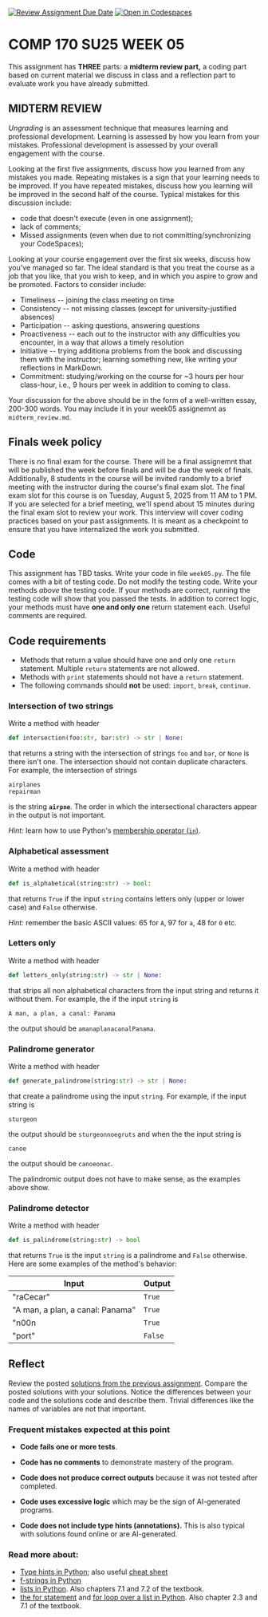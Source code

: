 [![Review Assignment Due Date](https://classroom.github.com/assets/deadline-readme-button-22041afd0340ce965d47ae6ef1cefeee28c7c493a6346c4f15d667ab976d596c.svg)](https://classroom.github.com/a/AhZ3VXrw)
[![Open in Codespaces](https://classroom.github.com/assets/launch-codespace-2972f46106e565e64193e422d61a12cf1da4916b45550586e14ef0a7c637dd04.svg)](https://classroom.github.com/open-in-codespaces?assignment_repo_id=19864043)

# COMP 170 SU25 WEEK 05

This assignment has **THREE** parts: a **midterm review part,** a coding part based on current material we discuss in class and a reflection part to evaluate work you have already submitted.


## MIDTERM REVIEW

*Ungrading* is an assessment technique that measures learning and professional development. Learning is assessed by how you learn from your mistakes. Professional development is assessed by your overall engagement with the course.

Looking at the first five assignments, discuss how you learned from any mistakes you made. Repeating mistakes is a sign that your learning needs to be improved. If you have repeated mistakes, discuss how you learning will be improved in the second half of the course. Typical mistakes for this discussion include:
* code that doesn't execute (even in one assignment);
* lack of comments;
* Missed assignments (even when due to not committing/synchronizing your CodeSpaces);

Looking at your course engagement over the first six weeks, discuss how you've managed so far. The ideal standard is that you treat the course as a job that you like, that you wish to keep, and in which you aspire to grow and be promoted. Factors to consider include:
* Timeliness -- joining the class meeting on time
* Consistency -- not missing classes (except for university-justified absences)
* Participation -- asking questions, answering questions
* Proactiveness -- each out to the instructor with any difficulties you encounter, in a way that allows a timely resolution
* Initiative -- trying additiona problems from the book and discussing them with the instructor; learning something new, like writing your reflections in MarkDown.
* Commitment: studying/working on the course for ~3 hours per hour class-hour, i.e., 9 hours per week in addition to coming to class.

Your discussion for the above should be in the form of a well-written essay, 200-300 words. You may include it in your week05 assignemnt as `midterm_review.md`.


## Finals week policy

There is no final exam for the course. There will be a final assignemnt that will be published the week before finals and will be due the week of finals. Additionally, 8 students in the course will be invited randomly to a brief meeting with the instructor during the course's final exam slot. The final exam slot for this course is on Tuesday, August 5, 2025 from 11 AM to 1 PM. If you are selected for a brief meeting, we'll spend about 15 minutes during the final exam slot to review your work. This interview will cover coding practices based on your past assignments. It is meant as a checkpoint to ensure that you have internalized the work you submitted.


## Code

This assignment has TBD tasks. Write your code in file `week05.py`. The file comes with a bit of testing code. Do not modify the testing code. Write your methods *above* the testing code. If your methods are correct, running the testing code will show that you passed the tests. In addition to correct logic, your methods must have **one and only one** return statement each. Useful comments are required.


## Code requirements
* Methods that return a value should have one and only one `return` statement. Multiple `return` statements are not allowed.
* Methods with `print` statements should not have a `return` statement.
* The following commands should **not** be used: `import`, `break`, `continue`.


### Intersection of two strings

Write a method with header
```python
def intersection(foo:str, bar:str) -> str | None:
```
that returns a string with the intersection of strings `foo` and `bar`, or `None` is there isn't one. The intersection should not contain duplicate characters. For example, the intersection of strings
```text
airplanes
repairman
```
is the string **`airpne`**. The order in which the intersectional characters appear in the output is not important.

*Hint:* learn how to use Python's [membership operator (`in`)](https://docs.python.org/3/reference/expressions.html#membership-test-operations).


###  Alphabetical assessment

Write a method with header
```python
def is_alphabetical(string:str) -> bool:
```
that returns `True` if the input `string` contains letters only (upper or lower case) and `False` otherwise.

*Hint:* remember the basic ASCII values: 65 for `A`, 97 for `a`, 48 for `0` etc.


### Letters only

Write a method with header
```python
def letters_only(string:str) -> str | None:
```
that strips all non alphabetical characters from the input string and returns it without them. For example, the if the input `string` is
```text
A man, a plan, a canal: Panama
```
the output should be `amanaplanacanalPanama`.


### Palindrome generator

Write a method with header
```python
def generate_palindrome(string:str) -> str | None:
```
that create a palindrome using the input `string`. For example, if the input string is
```text
sturgeon
```
the output should be `sturgeonnoegruts` and when the the input string is
```text
canoe
```
the output should be `canoeonac`.

The palindromic output does not have to make sense, as the examples above show.


### Palindrome detector

Write a method with header
```python
def is_palindrome(string:str) -> bool
```
that returns `True` is the input `string` is a palindrome and `False` otherwise. Here are some examples of the method's behavior:

| Input | Output |
|-------|--------|
|"raCecar"| `True` |
|"A man, a plan, a canal: Panama" | `True`
|"n00n| `True` |
|"port"|`False`|




## Reflect

Review the posted [solutions from the previous assignment](./solutions_week04.py). Compare the posted solutions with your solutions. Notice the differences between your code and the solutions code and describe them. Trivial differences like the names of variables are not that important.

### Frequent mistakes expected at this point

* **Code fails one or more tests**.

* **Code has no comments** to demonstrate mastery of the program.

* **Code does not produce correct outputs** because it was not tested after completed.

* **Code uses excessive logic** which may be the sign of AI-generated programs.

* **Code does not include type hints (annotations).** This is also typical with solutions found online or are AI-generated.


### Read more about:

* [Type hints in Python](https://docs.python.org/3/library/typing.html); also useful [cheat sheet](https://mypy.readthedocs.io/en/stable/cheat_sheet_py3.html#functions)
* [f-strings in Python](https://docs.python.org/3/tutorial/inputoutput.html#tut-f-strings)
* [lists in Python](https://docs.python.org/3/tutorial/datastructures.html). Also chapters 7.1 and 7.2 of the textbook.
* [the for statement](https://docs.python.org/3/reference/compound_stmts.html#for) and [for loop over a list in Python](https://docs.python.org/3/tutorial/controlflow.html#for-statements). Also chapter 2.3 and 7.1 of the textbook.
